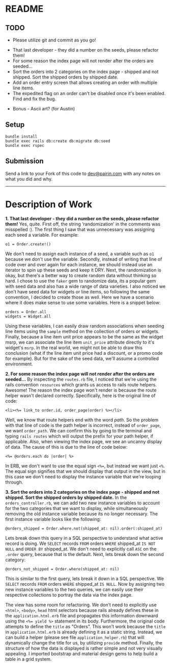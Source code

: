 # README

## TODO

* Please utilize git and commit as you go!

- That last developer - they did a number on the seeds, please refactor them!
- For some reason the index page will not render after the orders are seeded...
- Sort the orders into 2 categories on the index page - shipped and not shipped.  Sort the shipped orders by shipped date.
- Add an order entry screen that allows creating an order with multiple line items.
- The expedited flag on an order can't be disabled once it's been enabled. Find and fix the bug.

* Bonus - Ascii art? (for Austin)
## Setup

```
bundle install
bundle exec rails db:create db:migrate db:seed
bundle exec rspec
```

## Submission
Send a link to your Fork of this code to [dev@pairin.com](mailto:dev@pairin.com) with any notes on what you did and why.

---

# Description of Work

**1. That last developer - they did a number on the seeds, please refactor them!**
Yes, quite. First off, the string ‘randomization’ in the comments was misspelled :). The first thing I saw that was unnecessary was assigning each seed a variable. For example:
```
o1 = Order.create!()
```
We don't need to assign each instance of a seed, a variable such as `o1` because we don't use the variable. Secondly, instead of writing that line of code over and over again for each instance, we should instead use an iterator to spin up these seeds and keep it DRY. Next, the randomization is okay, but there's a better way to create random data without thinking so hard. I chose to use the `faker` gem to randomize data, its a popular gem with seed data and also has a wide range of data varieties. I also noticed we don't have seed data for widgets or line items, so following the same convention, I decided to create those as well. Here we have a scenario where it does make sense to use some variables. Here is a snippet below:
```
orders = Order.all
widgets = Widget.all
```
Using these variables, I can easily draw random associations when seeding line items using the `sample` method on the collection of orders or widgets. Finally, because a line item unit price appears to be the same as the widget msrp, we can associate the line item `unit_price` attribute directly to it's widget's `msrp`. In the real world, we might not be able to draw this conclusion (what if the line item unit price had a discount, or a promo code for example). But for the sake of the seed data, we'll assume a controlled environment.

**2. For some reason the index page will not render after the orders are seeded...**
By inspecting the `routes.rb` file, I noticed that we're using the rails convention `resources` which grants us access to rails route helpers. Awesome! The reason the index page won't render is because the route helper wasn't declared correctly. Specifically, here is the original line of code:
```
<li><%= link_to order.id, order_page(order) %></li>
```
Well, we know that route helpers end with the word *path*. So the problem with that line of code is the path helper is incorrect, instead of `order_page`, we want `order_path`. We can confirm this by going to the terminal and typing `rails routes` which will output the prefix for your path helper, if applicable. Also, when viewing the index page, we see an uncanny display of data. The cause of this is due to the line of code below:
```
<%= @orders.each do |order| %>
```
In ERB, we don't want to use the equal sign `<%=`, but instead we want just `<%`. The equal sign signifies that we should display that output in the view, but in this case we don't need to display the instance variable that we're looping through.

**3. Sort the orders into 2 categories on the index page - shipped and not shipped.  Sort the shipped orders by shipped date.**
In the `orders_controller.rb`, we can add two new instance variables to account for the two categories that we want to display, while simultaneously removing the old instance variable because its no longer necessary. The first instance variable looks like the following:
```
@orders_shipped = Order.where.not(shipped_at: nil).order(:shipped_at)
```
Lets break down this query in a SQL perspective to understand what active record is doing. We `SELECT` records `FROM` orders `WHERE` shipped_at `IS NOT NULL` and `ORDER BY` shipped_at. We don't need to explicitly call `ASC` on the `.order` query, because that is the default. Next, lets break down the second category:
```
@orders_not_shipped = Order.where(shipped_at: nil)
```
This is similar to the first query, lets break it down in a SQL perspective. We `SELECT` records `FROM` orders `WHERE` shipped_at `IS NULL`. Now by assigning two new instance variables to the two queries, we can easily use their respective collections to portray the data via the index page. 

The view has some room for refactoring. We don't need to explicitly use `<html>`, `<body>`, `head` html selectors because rails already defines these in the `application.html.erb` file and propagates this information downward using the `<%= yield %>` statement in its body. Furthermore, the original code attempts to define the `title` as "Orders". This won't work because the `title` in `application.html.erb` is already defining it as a static string. Instead, we can build a helper (please see file `application_helper.rb`) that will dynamically change the title for us, by utilizing `provide` method. Finally, the structure of how the data is displayed is rather simple and not very visually appealing. I imported bootstrap and material design gems to help build a table in a grid system.
